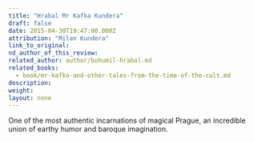 ```yaml
---
title: "Hrabal Mr Kafka Kundera"
draft: false
date: 2015-04-30T19:47:00.000Z
attribution: "Milan Kundera"
link_to_original:
nd_author_of_this_review:
related_author: author/bohumil-hrabal.md
related_books:
  - book/mr-kafka-and-other-tales-from-the-time-of-the-cult.md
description:
weight:
layout: none
---
```

One of the most authentic incarnations of magical Prague, an incredible union of earthy humor and baroque imagination.


